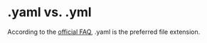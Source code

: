 # .yaml vs. .yml

According to the [official FAQ](https://yaml.org/faq.html), .yaml is the preferred file extension. 
